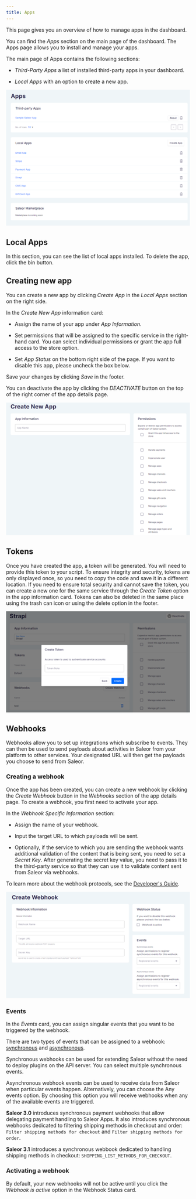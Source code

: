 ```yaml
---
title: Apps
---
```


This page gives you an overview of how to manage apps in the dashboard.

You can find the _Apps_ section on the main page of the dashboard. The Apps page allows you to install and manage your apps.

The main page of Apps contains the following sections:

- _Third-Party Apps_ a list of installed third-party apps in your dashboard.

- _Local Apps_ with an option to create a new app.

![](screenshots/apps-main.png)

## Local Apps

In this section, you can see the list of local apps installed. To delete the app, click the bin button.

## Creating new app

You can create a new app by clicking _Create App_ in the _Local Apps_ section on the right side.

In the _Create New App_ information card:

- Assign the name of your app under _App Information_.

- Set permissions that will be assigned to the specific service in the right-hand card. You can select individual permissions or grant the app full access to the store option.

- Set _App Status_ on the bottom right side of the page. If you want to disable this app, please uncheck the box below.

Save your changes by clicking _Save_ in the footer.

You can deactivate the app by clicking the _DEACTIVATE_ button on the top of the right corner of the app details page.

![](screenshots/apps-create-new.png)

## Tokens

Once you have created the app, a token will be generated. You will need to provide this token to your script. To ensure integrity and security, tokens are only displayed once, so you need to copy the code and save it in a different location. If you need to ensure total security and cannot save the token, you can create a new one for the same service through the _Create Token_ option in the app information card. Tokens can also be deleted in the same place using the trash can icon or using the delete option in the footer.

![](screenshots/apps-token-new.png)

## Webhooks

Webhooks allow you to set up integrations which subscribe to events. They can then be used to send payloads about activities in Saleor from your platform to other services. Your designated URL will then get the payloads you choose to send from Saleor.

### Creating a webhook

Once the app has been created, you can create a new webhook by clicking the _Create Webhook_ button in the _Webhooks_ section of the app details page. To create a webhook, you first need to activate your app.

In the _Webhook Specific Information_ section:

- Assign the name of your webhook.

- Input the target URL to which payloads will be sent.

- Optionally, if the service to which you are sending the webhook wants additional validation of the content that is being sent, you need to set a _Secret Key_. After generating the secret key value, you need to pass it to the third-party service so that they can use it to validate content sent from Saleor via webhooks.

To learn more about the webhook protocols, see the [Developer's Guide](../developer/extending/apps/key-concepts.mdx#webhook-protocols).

![](screenshots/apps-webhook-new.png)

### Events

In the _Events_ card, you can assign singular events that you want to be triggered by the webhook.

There are two types of events that can be assigned to a webhook: [synchronous](../developer/extending/apps/synchronous-webhooks/key-concepts) and [asynchronous](../developer/extending/apps/asynchronous-webhooks).

Synchronous webhooks can be used for extending Saleor without the need to deploy plugins on the API server. You can select multiple synchronous events.

Asynchronous webhook events can be used to receive data from Saleor when particular events happen. Alternatively, you can choose the Any events option. By choosing this option you will receive webhooks when any of the available events are triggered.

**Saleor 3.0** introduces synchronous payment webhooks that allow delegating payment handling to Saleor Apps. It also introduces synchronous webhooks dedicated to filtering shipping methods in checkout and order: `Filter shipping methods for checkout` and `Filter shipping methods for order`.

**Saleor 3.1** introduces a synchronous webbook dedicated to handling shipping methods in checkout: `SHIPPING_LIST_METHODS_FOR_CHECKOUT`.

### Activating a webhook

By default, your new webhooks will not be active until you click the _Webhook is active_ option in the Webhook Status card.
